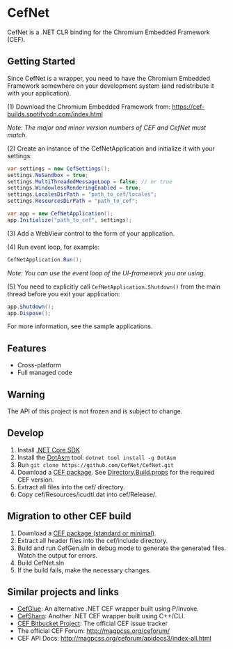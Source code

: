 # CefNet

CefNet is a .NET CLR binding for the Chromium Embedded Framework (CEF).

## Getting Started

Since CefNet is a wrapper, you need to have the Chromium Embedded Framework
somewhere on your development system (and redistribute it with your application).

(1) Download the Chromium Embedded Framework from:
	https://cef-builds.spotifycdn.com/index.html

*Note: The major and minor version numbers of CEF and CefNet must match.*

(2) Create an instance of the CefNetApplication and initialize it with your settings:
```C#
var settings = new CefSettings();
settings.NoSandbox = true;
settings.MultiThreadedMessageLoop = false; // or true
settings.WindowlessRenderingEnabled = true;
settings.LocalesDirPath = "path_to_cef/locales";
settings.ResourcesDirPath = "path_to_cef";

var app = new CefNetApplication();
app.Initialize("path_to_cef", settings);
```

(3) Add a WebView control to the form of your application.

(4) Run event loop, for example:
```C#
CefNetApplication.Run();
```
*Note: You can use the event loop of the UI-framework you are using.*

(5) You need to explicitly call `CefNetApplication.Shutdown()` from the main
thread before you exit your application:
```C#
app.Shutdown();
app.Dispose();
```

For more information, see the sample applications.

## Features

* Cross-platform
* Full managed code

## Warning
The API of this project is not frozen and is subject to change.

## Develop

1. Install [.NET Core SDK](https://www.microsoft.com/net/download)
2. Install the [DotAsm](https://www.nuget.org/packages/DotAsm/) tool: `dotnet tool install -g DotAsm`
3. Run `git clone https://github.com/CefNet/CefNet.git`
4. Download a [CEF package](https://cef-builds.spotifycdn.com/index.html). See [Directory.Build.props](Directory.Build.props) for the required CEF version.
5. Extract all files into the cef/ directory.
6. Copy cef/Resources/icudtl.dat into cef/Release/.

## Migration to other CEF build
1. Download a [CEF package (standard or minimal)](https://cef-builds.spotifycdn.com/index.html).
2. Extract all header files into the cef/include directory.
3. Build and run CefGen.sln in debug mode to generate the generated files. Watch the output for errors.
4. Build CefNet.sln
5. If the build fails, make the necessary changes.

## Similar projects and links

* [CefGlue](https://gitlab.com/xiliumhq/chromiumembedded/cefglue): An alternative .NET CEF wrapper built using P/Invoke.
* [CefSharp](https://github.com/cefsharp/CefSharp): Another .NET CEF wrapper built using C++/CLI.
* [CEF Bitbucket Project](https://bitbucket.org/chromiumembedded/cef/overview): The official CEF issue tracker
* The official CEF Forum: http://magpcss.org/ceforum/
* CEF API Docs: http://magpcss.org/ceforum/apidocs3/index-all.html
